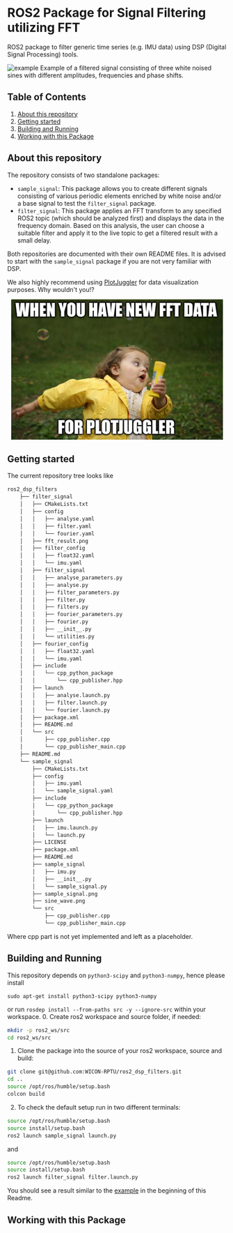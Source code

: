 # ROS2 Package for Signal Filtering utilizing FFT

ROS2 package to filter generic time series (e.g. IMU data) using DSP (Digital Signal Processing) tools.

![example](example.gif)
Example of a filtered signal consisting of three white noised sines with different amplitudes, frequencies and phase shifts.

## Table of Contents
1. [About this repository](#about-this-repository)
2. [Getting started](#getting-started)
6. [Building and Running](#building-and-running)
3. [Working with this Package](#working-with-this-package)


## About this repository
The repository consists of two standalone packages:
- `sample_signal`: This package allows you to create different signals consisting of various periodic elements enriched by white noise and/or a base signal to test the `filter_signal` package.
- `filter_signal`: This package applies an FFT transform to any specified ROS2 topic (which should be analyzed first) and displays the data in the frequency domain. Based on this analysis, the user can choose a suitable filter and apply it to the live topic to get a filtered result with a small delay.

Both repositories are documented with their own README files. It is advised to start with the `sample_signal` package if you are not very familiar with DSP.

We also highly recommend using [PlotJuggler](https://plotjuggler.io/) for data visualization purposes. Why wouldn't you!?
<p align="center"> 
<img src="plotjuggler_meme.png" alt="Example Image"> 
</p> 

## Getting started

The current repository tree looks like
```bash
ros2_dsp_filters
    ├── filter_signal
    │   ├── CMakeLists.txt
    │   ├── config
    │   │   ├── analyse.yaml
    │   │   ├── filter.yaml
    │   │   └── fourier.yaml
    │   ├── fft_result.png
    │   ├── filter_config
    │   │   ├── float32.yaml
    │   │   └── imu.yaml
    │   ├── filter_signal
    │   │   ├── analyse_parameters.py
    │   │   ├── analyse.py
    │   │   ├── filter_parameters.py
    │   │   ├── filter.py
    │   │   ├── filters.py
    │   │   ├── fourier_parameters.py
    │   │   ├── fourier.py
    │   │   ├── __init__.py
    │   │   └── utilities.py
    │   ├── fourier_config
    │   │   ├── float32.yaml
    │   │   └── imu.yaml
    │   ├── include
    │   │   └── cpp_python_package
    │   │       └── cpp_publisher.hpp
    │   ├── launch
    │   │   ├── analyse.launch.py
    │   │   ├── filter.launch.py
    │   │   └── fourier.launch.py
    │   ├── package.xml
    │   ├── README.md
    │   └── src
    │       ├── cpp_publisher.cpp
    │       └── cpp_publisher_main.cpp
    ├── README.md
    └── sample_signal
        ├── CMakeLists.txt
        ├── config
        │   ├── imu.yaml
        │   └── sample_signal.yaml
        ├── include
        │   └── cpp_python_package
        │       └── cpp_publisher.hpp
        ├── launch
        │   ├── imu.launch.py
        │   └── launch.py
        ├── LICENSE
        ├── package.xml
        ├── README.md
        ├── sample_signal
        │   ├── imu.py
        │   ├── __init__.py
        │   └── sample_signal.py
        ├── sample_signal.png
        ├── sine_wave.png
        └── src
            ├── cpp_publisher.cpp
            └── cpp_publisher_main.cpp
```
Where cpp part is not yet implemented and left as a placeholder. 

## Building and Running
This repository depends on `python3-scipy` and `python3-numpy`, hence please install
```
sudo apt-get install python3-scipy python3-numpy
```
or run `rosdep install --from-paths src -y --ignore-src` within your workspace. 
0. Create ros2 workspace and source folder, if needed:
```bash
mkdir -p ros2_ws/src
cd ros2_ws/src
``` 
1. Clone the package into the source of your ros2 workspace, source and build:
```bash 
git clone git@github.com:WICON-RPTU/ros2_dsp_filters.git
cd ..
source /opt/ros/humble/setup.bash
colcon build
```
2. To check the default setup run in two different terminals:
```bash 
source /opt/ros/humble/setup.bash
source install/setup.bash
ros2 launch sample_signal launch.py
```
and
```bash 
source /opt/ros/humble/setup.bash
source install/setup.bash
ros2 launch filter_signal filter.launch.py
```
You should see a result similar to the [example](example.gif) in the beginning of this Readme.

## Working with this Package
